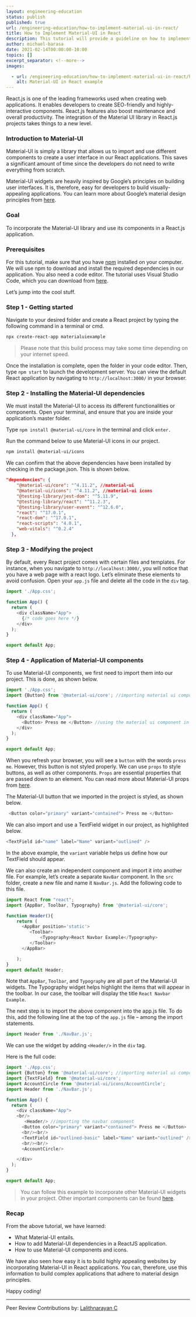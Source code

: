 ```yaml
---
layout: engineering-education
status: publish
published: true
url: /engineering-education/how-to-implement-material-ui-in-react/
title: How to Implement Material-UI in React
description: This tutorial will provide a guideline on how to implement material ui in react applications. Material-UI is a simple library that allows developers to import and use different components to create a user interface in react applications.
author: michael-barasa
date: 2021-02-14T00:00:00-10:00
topics: []
excerpt_separator: <!--more-->
images:

  - url: /engineering-education/how-to-implement-material-ui-in-react/hero.png
    alt: Material-UI in React example
---
```

React.js is one of the leading frameworks used when creating web applications. It enables developers to create SEO-friendly and highly-interactive components. React.js features also boost maintenance and overall productivity. The integration of the Material UI library in React.js projects takes things to a new level.
<!--more-->
### Introduction to Material-UI
Material-UI is simply a library that allows us to import and use different components to create a user interface in our React applications. This saves a significant amount of time since the developers do not need to write everything from scratch. 

Material-UI widgets are heavily inspired by Google’s principles on building user interfaces. It is, therefore, easy for developers to build visually-appealing applications. You can learn more about Google’s material design principles from [here](https://material.io/design/introduction#principles).

### Goal
To incorporate the Material-UI library and use its components in a React.js application.

### Prerequisites
For this tutorial, make sure that you have [npm](https://www.npmjs.com/) installed on your computer. We will use npm to download and install the required dependencies in our application. You also need a code editor. The tutorial uses Visual Studio Code, which you can download from [here](https://code.visualstudio.com/).

Let’s jump into the cool stuff.

### Step 1 - Getting started
Navigate to your desired folder and create a React project by typing the following command in a terminal or cmd.

```bash
npx create-react-app materialuiexample
```

> Please note that this build process may take some time depending on your internet speed.

Once the installation is complete, open the folder in your code editor. Then, type `npm start` to launch the development server. You can view the default React application by navigating to `http://localhost:3000/` in your browser.

### Step 2 - Installing the Material-UI dependencies
We must install the Material-UI to access its different functionalities or components. Open your terminal, and ensure that you are inside your application’s master folder.

Type `npm install @material-ui/core` in the terminal and click `enter.` 

Run the command below to use Material-UI icons in our project.

```bash
npm install @material-ui/icons
```

We can confirm that the above dependencies have been installed by checking in the package.json. This is shown below.

```JSON
"dependencies": {
    "@material-ui/core": "^4.11.2", //material-ui
    "@material-ui/icons": "^4.11.2", //material-ui icons
    "@testing-library/jest-dom": "^5.11.9",
    "@testing-library/react": "^11.2.3",
    "@testing-library/user-event": "^12.6.0",
    "react": "^17.0.1",
    "react-dom": "^17.0.1",
    "react-scripts": "4.0.1",
    "web-vitals": "^0.2.4"
  },
```

### Step 3 - Modifying the project
By default, every React project comes with certain files and templates. For instance, when you navigate to `http://localhost:3000/`, you will notice that you have a web page with a react logo. Let’s eliminate these elements to avoid confusion.
Open your `app.js` file and delete all the code in the `div` tag.

```javascript
import './App.css';

function App() {
  return (
    <div className="App">
      {/* code goes here */}
    </div>
  );
}

export default App;
```

### Step 4 - Application of Material-UI components
To use Material-UI components, we first need to import them into our project. This is done, as shown below.

```javascript
import './App.css';
import {Button} from '@material-ui/core'; //importing material ui component

function App() {
  return (
    <div className="App">
      <Button> Press me </Button> //using the material ui component in our project
    </div>
  );
}

export default App;
```

When you refresh your browser, you will see a `button` with the words `press me`. However, this button is not styled properly. 
We can use `props` to style buttons, as well as other components. `Props` are essential properties that are passed down to an element. You can read more about Material-UI props from [here]( https://material-ui.com/api/).

The Material-UI button that we imported in the project is styled, as shown below.

```javascript
 <Button color="primary" variant="contained"> Press me </Button> 
```
We can also import and use a TextField widget in our project, as highlighted below.

```javascript
<TextField id="name" label="Name" variant="outlined" />
```
In the above example, the `variant` variable helps us define how our TextField should appear.

We can also create an independent component and import it into another file. For example, let’s create a separate `NavBar` component.
In the `src` folder, create a new file and name it `NavBar.js`. Add the following code to this file.

```javascript
import React from "react";
import {AppBar, Toolbar, Typography} from '@material-ui/core';

function Header(){
    return (
      <AppBar position='static'>
         <Toolbar>
             <Typography>React Navbar Example</Typography>
         </Toolbar>
      </AppBar>

    );
}
export default Header;
```

Note that `AppBar`, `Toolbar`, and `Typography` are all part of the Material-UI widgets. The Typography widget helps highlight the items that will appear in the toolbar. In our case, the toolbar will display the title `React Navbar Example`.

The next step is to import the above component into the app.js file. To do this, add the following line at the top of the `app.js` file – among the import statements.

```javascript
import Header from './NavBar.js';
```

We can use the widget by adding `<Header/>` in the `div` tag.

Here is the full code:

```javascript
import './App.css';
import {Button} from '@material-ui/core'; //importing material ui component
import {TextField} from '@material-ui/core';
import AccountCircle from '@material-ui/icons/AccountCircle';
import Header from './NavBar.js';

function App() {
  return (
    <div className="App">
    <br/>
       <Header/> //importing the navbar component
      <Button color="primary" variant="contained"> Press me </Button> 
      <br/><br/>
      <TextField id="outlined-basic" label="Name" variant="outlined" />
      <br/><br/>
      <AccountCircle/>

    </div>
  );
}

export default App;
```

> You can follow this example to incorporate other Material-UI widgets in your project. Other important components can be found [here](https://material-ui.com/components/).

### Recap
From the above tutorial, we have learned:

- What Material-UI entails.
- How to add Material-UI dependencies in a ReactJS application.
- How to use Material-UI components and icons. 

We have also seen how easy it is to build highly appealing websites by incorporating Material-UI in React applications. You can, therefore, use this information to build complex applications that adhere to material design principles.

Happy coding!

---
Peer Review Contributions by: [Lalithnarayan C](/engineering-education/authors/lalithnarayan-c/)

